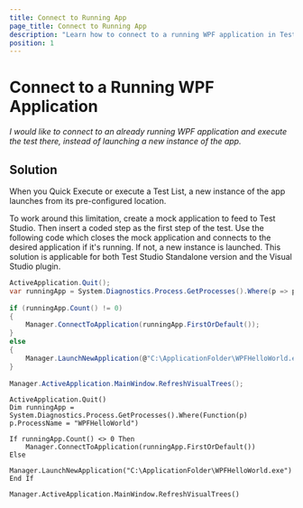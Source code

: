 ```yaml
---
title: Connect to Running App
page_title: Connect to Running App
description: "Learn how to connect to a running WPF application in Test Studio. This guide provides a coded solution in C# to execute tests on an active app instance or launch a new one if needed, enhancing automated testing workflows."
position: 1
---
```

# Connect to a Running WPF Application

*I would like to connect to an already running WPF application and execute the test there, instead of launching a new instance of the app.*

## Solution

When you Quick Execute or execute a Test List, a new instance of the app launches from its pre-configured location.
 
To work around this limitation, create a mock application to feed to Test Studio. Then insert a coded step as the first step of the test. Use the following code which closes the mock application and connects to the desired application if it's running. If not, a new instance is launched. This solution is applicable for both Test Studio Standalone version and the Visual Studio plugin.

```C#
ActiveApplication.Quit();
var runningApp = System.Diagnostics.Process.GetProcesses().Where(p => p.ProcessName == "WPFHelloWorld");
  
if (runningApp.Count() != 0)
{
    Manager.ConnectToApplication(runningApp.FirstOrDefault());
}
else
{
    Manager.LaunchNewApplication(@"C:\ApplicationFolder\WPFHelloWorld.exe");
}
 
Manager.ActiveApplication.MainWindow.RefreshVisualTrees();
```
```VB
ActiveApplication.Quit()
Dim runningApp = System.Diagnostics.Process.GetProcesses().Where(Function(p) p.ProcessName = "WPFHelloWorld")
 
If runningApp.Count() <> 0 Then
    Manager.ConnectToApplication(runningApp.FirstOrDefault())
Else
    Manager.LaunchNewApplication("C:\ApplicationFolder\WPFHelloWorld.exe")
End If
 
Manager.ActiveApplication.MainWindow.RefreshVisualTrees()
```



